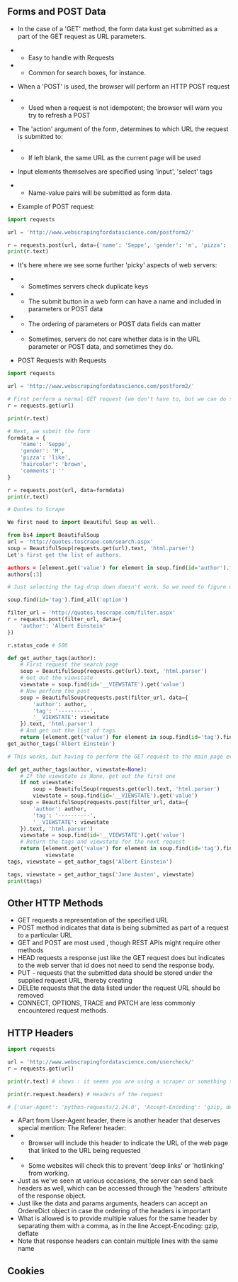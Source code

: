 ## Forms and POST Data
- In the case of a 'GET' method, the form data kust get submitted as a part of the GET request as URL parameters.
- - Easy to handle with Requests
- - Common for search boxes, for instance.
- When a 'POST' is used, the browser will perform an HTTP POST request
- - Used when a request is not idempotent; the browser will warn you try to refresh a POST
- The 'action' argument of the form, determines to which URL the request is submitted to:
- - If left blank, the same URL as the current page will be used
- Input elements themselves are specified using 'input', 'select' tags
- - Name-value pairs will be submitted as form data.

- Example of POST request:
```python
import requests

url = 'http://www.webscrapingfordatascience.com/postform2/'

r = requests.post(url, data={'name': 'Seppe', 'gender': 'm', 'pizza': 'like', 'haircolor': 'brown', 'comments': ''})
print(r.text)
```

- It's here where we see some further 'picky' aspects of web servers:
- - Sometimes servers check duplicate keys
- - The submit button in a web form can have a name and included in parameters or POST data
- - The ordering of parameters or POST data fields can matter
- - Sometimes, servers do not care whether data is in the URL parameter or POST data, and sometimes they do.

- POST Requests with Requests 
```python
import requests

url = 'http://www.webscrapingfordatascience.com/postform2/'

# First perform a normal GET request (we don't have to, but we can do so to take a look at the form)
r = requests.get(url)

print(r.text)

# Next, we submit the form
formdata = {
    'name': 'Seppe',
    'gender': 'M',
    'pizza': 'like',
    'haircolor': 'brown',
    'comments': ''
}

r = requests.post(url, data=formdata)
print(r.text)

# Quotes to Scrape

We first need to import Beautiful Soup as well.

from bs4 import BeautifulSoup
url = 'http://quotes.toscrape.com/search.aspx'
soup = BeautifulSoup(requests.get(url).text, 'html.parser')
Let's first get the list of authors.

authors = [element.get('value') for element in soup.find(id='author').find_all('option') if element.get('value')]
authors[:3]

# Just selecting the tag drop down doesn't work. So we need to figure out what happens if we select a particular author:

soup.find(id='tag').find_all('option')

filter_url = 'http://quotes.toscrape.com/filter.aspx'
r = requests.post(filter_url, data={
    'author': 'Albert Einstein'
})

r.status_code # 500

def get_author_tags(author):
    # First request the search page
    soup = BeautifulSoup(requests.get(url).text, 'html.parser')
    # Get out the viewstate
    viewstate = soup.find(id='__VIEWSTATE').get('value')
    # Now perform the post
    soup = BeautifulSoup(requests.post(filter_url, data={
        'author': author,
        'tag': '----------',
        '__VIEWSTATE': viewstate
    }).text, 'html.parser')
    # And get out the list of tags
    return [element.get('value') for element in soup.find(id='tag').find_all('option') if element.get('value')]
get_author_tags('Albert Einstein')

# This works, but having to perform the GET request to the main page every time is annoying, and won't always work (i.e. sites will not always have an option to go back to an initial state). As such, the following is even better:

def get_author_tags(author, viewstate=None):
    # If the viewstate is None, get out the first one
    if not viewstate:
        soup = BeautifulSoup(requests.get(url).text, 'html.parser')
        viewstate = soup.find(id='__VIEWSTATE').get('value')
    soup = BeautifulSoup(requests.post(filter_url, data={
        'author': author,
        'tag': '----------',
        '__VIEWSTATE': viewstate
    }).text, 'html.parser')
    viewstate = soup.find(id='__VIEWSTATE').get('value')
    # Return the tags and viewstate for the next request
    return [element.get('value') for element in soup.find(id='tag').find_all('option') if element.get('value')], \
            viewstate
tags, viewstate = get_author_tags('Albert Einstein')

tags, viewstate = get_author_tags('Jane Austen', viewstate)
print(tags)

```

## Other HTTP Methods

- GET requests a representation of the specified URL
- POST method indicates that data is being submitted as part of a request to a particular URL
- GET and POST are most used , though REST APIs might require other methods
- HEAD requests a response just like the GET request does but indicates to the web server that id does not need to send the response body.
- PUT - requests that the submitted data should be stored under the supplied request URL, thereby creating
- DELEte requests that the data listed under the request URL should be removed
- CONNECT, OPTIONS, TRACE and PATCH are less commonly encountered request methods.

## HTTP Headers
```python
import requests

url = 'http://www.webscrapingfordatascience.com/usercheck/'
r = requests.get(url)

print(r.text) # shows : it seems you are using a scraper or something similar

print(r.request.headers) # Headers of the request

# {'User-Agent': 'python-requests/2.24.0', 'Accept-Encoding': 'gzip, deflate', 'Accept': '*/*', 'Connection': 'keep-alive'}

```
- APart from User-Agent header, there is another header that deserves special mention: The Referer header:
- - Browser will include this header to indicate the URL of the web page that linked to the URL being requested
- - Some websites will check this to prevent 'deep links' or 'hotlinking' from working.
- Just as we've seen at various occasions, the server can send back headers as well, which can be accessed through the 'headers' attribute of the response object.
- Just like the data and params arguments, headers can accept an OrdereDict object in case the ordering of the headers is important
- What is allowed is to provide multiple values for the same header by separating them with a comma, as in the line Accept-Encoding: gzip, deflate
- Note that response headers can contain multiple lines with the same name 

## Cookies